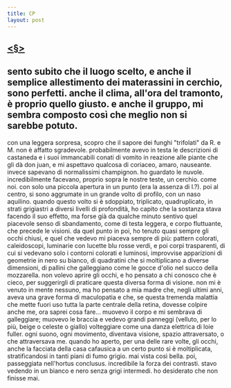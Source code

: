```yaml
---
title: CP
layout: post
---
```

## [<§>](https://indicibile.xyz)
## sento subito che il luogo scelto, e anche il semplice allestimento dei materassini in cerchio, sono perfetti. anche il clima, all'ora del tramonto, è proprio quello giusto. e anche il gruppo, mi sembra composto così  che meglio non si sarebbe potuto. 
con una leggera sorpresa, scopro che il sapore dei funghi "trifolati" da R. e M. non è affatto  sgradevole. probabilmente avevo in testa le descrizioni di castaneda e i suoi immancabili conati di vomito in reazione alle piante che gli dà don juan, e mi aspettavo qualcosa di coriaceo, amaro, nauseante. invece sapevano di normalissimi champignon. 
ho guardato le nuvole. incredibilmente facevano, proprio sopra le nostre teste, un cerchio. come noi. con  solo una piccola apertura in un punto (era la assenza di I.?). 
poi al centro, si sono aggrumate in un grande volto di profilo, con un naso aquilino. quando questo volto  si è sdoppiato, triplicato, quadruplicato, in strati grigiastri a diversi livelli di profondità, ho capito che la  sostanza stava facendo il suo effetto, ma forse già da qualche minuto sentivo quel piacevole senso di  sbandamento, come di testa leggera, e corpo fluttuante, che precede le visioni. 
da quel punto in poi, ho tenuto quasi sempre gli occhi chiusi, e quel che vedevo mi piaceva sempre di più: pattern colorati, caleidoscopi, luminarie con lucette blu rosse verdi, e poi corpi trasparenti, di cui si  vedevano solo i contorni colorati e luminosi, improvvise apparizioni di geometrie in nero su bianco, di  quadratini che si moltiplicano a diverse dimensioni, di pallini che galleggiano come le gocce d'olio nel  succo della mozzarella. 
non volevo aprire gli occhi, e ho pensato a chi conosco che è cieco, per suggerirgli di praticare questa  diversa forma di visione. 
non mi è venuto in mente nessuno, ma ho pensato a mia madre che, negli ultimi anni, aveva una grave  forma di maculopatia e che, se questa tremenda malattia che mette fuori uso tutta la parte centrale della retina, dovesse colpire anche me, ora saprei cosa fare... 
muovevo il corpo e mi sembrava di galleggiare; muovevo le braccia e vedevo grandi panneggi (velluto,  per lo più, beige o celeste o giallo) volteggiare come una danza elettrica di loie fuller. ogni suono, ogni  movimento, diventava visione, spazio attraversato, o che attraversava me.
quando ho aperto, per una delle rare volte, gli occhi, anche la facciata della casa cafausica a un  certo punto si è moltiplicata, stratificandosi in tanti piani di fumo grigio. mai vista così bella. poi, passeggiata nell'hortus conclusus. incredibile la forza dei contrasti. stavo vedendo in un bianco e  nero senza grigi intermedi. 
ho desiderato che non finisse mai. 
